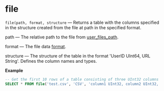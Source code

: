 <a name="table_functions-file"></a>

# file

`file(path, format, structure` — Returns a table with the columns specified in the structure created from the file at path in the specified format.

path — The relative path to the file from [user_files_path](../../operations/server_settings/settings.md#user_files_path).

format — The file data [format](../../interfaces/formats.md#formats).

structure — The structure of the table in the format 'UserID UInt64, URL String'. Defines the column names and types.

**Example**

```sql
-- Get the first 10 rows of a table consisting of three UInt32 columns from a CSV file.
SELECT * FROM file('test.csv', 'CSV', 'column1 UInt32, column2 UInt32, column3 UInt32') LIMIT 10
```

